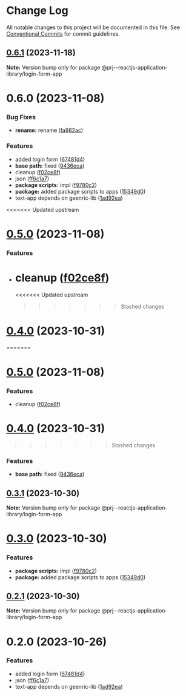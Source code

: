 # Change Log

All notable changes to this project will be documented in this file.
See [Conventional Commits](https://conventionalcommits.org) for commit guidelines.

## [0.6.1](https://github.com/paulAlexSerban/prj--reactjs-application-library/compare/@prj--reactjs-application-library/login-form-app@0.6.0...@prj--reactjs-application-library/login-form-app@0.6.1) (2023-11-18)

**Note:** Version bump only for package @prj--reactjs-application-library/login-form-app

# 0.6.0 (2023-11-08)

### Bug Fixes

-   **rename:** rename ([fa982ac](https://github.com/paulAlexSerban/prj--reactjs-application-library/commit/fa982ac05c386e2f9563611d754b73bc08b54894))

### Features

-   added login form ([67481d4](https://github.com/paulAlexSerban/prj--reactjs-application-library/commit/67481d4f1abecb1a382ffa5f820c7ff8acc25295))
-   **base path:** fixed ([9436eca](https://github.com/paulAlexSerban/prj--reactjs-application-library/commit/9436ecafd5addb266153737a53f95922733b9a63))
-   cleanup ([f02ce8f](https://github.com/paulAlexSerban/prj--reactjs-application-library/commit/f02ce8fc7ff57b5b5d0514d0744105b0f887e0ed))
-   json ([ff6c1a7](https://github.com/paulAlexSerban/prj--reactjs-application-library/commit/ff6c1a7c419f4e66511235803ec26a9db5a85314))
-   **package scripts:** impl ([f9780c2](https://github.com/paulAlexSerban/prj--reactjs-application-library/commit/f9780c2896d185c8adf83f5af0782939e799b430))
-   **package:** added package scripts to apps ([15349d0](https://github.com/paulAlexSerban/prj--reactjs-application-library/commit/15349d0e3d3eac4222a99a42b28d4d67b764557f))
-   text-app depends on geenric-lib ([1ad92ea](https://github.com/paulAlexSerban/prj--reactjs-application-library/commit/1ad92eaae9a45363ffd4876bf89218c87f798de0))

<<<<<<< Updated upstream

# [0.5.0](https://github.com/paulAlexSerban/prj--reactjs-component-lib/compare/@prj--reactjs-component-lib/login-form-app@0.4.0...@prj--reactjs-component-lib/login-form-app@0.5.0) (2023-11-08)

### Features

-   # cleanup ([f02ce8f](https://github.com/paulAlexSerban/prj--reactjs-component-lib/commit/f02ce8fc7ff57b5b5d0514d0744105b0f887e0ed))
    <<<<<<< Updated upstream
    > > > > > > > Stashed changes

# [0.4.0](https://github.com/paulAlexSerban/prj--reactjs-component-lib/compare/@prj--reactjs-component-lib/login-form-app@0.3.1...@prj--reactjs-component-lib/login-form-app@0.4.0) (2023-10-31)

=======

# [0.5.0](https://github.com/paulAlexSerban/prj--reactjs-application-library/compare/@prj--reactjs-application-library/login-form-app@0.4.0...@prj--reactjs-application-library/login-form-app@0.5.0) (2023-11-08)

### Features

-   cleanup ([f02ce8f](https://github.com/paulAlexSerban/prj--reactjs-application-library/commit/f02ce8fc7ff57b5b5d0514d0744105b0f887e0ed))

# [0.4.0](https://github.com/paulAlexSerban/prj--reactjs-application-library/compare/@prj--reactjs-application-library/login-form-app@0.3.1...@prj--reactjs-application-library/login-form-app@0.4.0) (2023-10-31)

> > > > > > > Stashed changes

### Features

-   **base path:** fixed ([9436eca](https://github.com/paulAlexSerban/prj--reactjs-application-library/commit/9436ecafd5addb266153737a53f95922733b9a63))

## [0.3.1](https://github.com/paulAlexSerban/prj--reactjs-application-library/compare/@prj--reactjs-application-library/login-form-app@0.3.0...@prj--reactjs-application-library/login-form-app@0.3.1) (2023-10-30)

**Note:** Version bump only for package @prj--reactjs-application-library/login-form-app

# [0.3.0](https://github.com/paulAlexSerban/prj--reactjs-application-library/compare/@prj--reactjs-application-library/login-form-app@0.2.1...@prj--reactjs-application-library/login-form-app@0.3.0) (2023-10-30)

### Features

-   **package scripts:** impl ([f9780c2](https://github.com/paulAlexSerban/prj--reactjs-application-library/commit/f9780c2896d185c8adf83f5af0782939e799b430))
-   **package:** added package scripts to apps ([15349d0](https://github.com/paulAlexSerban/prj--reactjs-application-library/commit/15349d0e3d3eac4222a99a42b28d4d67b764557f))

## [0.2.1](https://github.com/paulAlexSerban/prj--reactjs-application-library/compare/@prj--reactjs-application-library/login-form-app@0.2.0...@prj--reactjs-application-library/login-form-app@0.2.1) (2023-10-30)

**Note:** Version bump only for package @prj--reactjs-application-library/login-form-app

# 0.2.0 (2023-10-26)

### Features

-   added login form ([67481d4](https://github.com/paulAlexSerban/prj--reactjs-application-library/commit/67481d4f1abecb1a382ffa5f820c7ff8acc25295))
-   json ([ff6c1a7](https://github.com/paulAlexSerban/prj--reactjs-application-library/commit/ff6c1a7c419f4e66511235803ec26a9db5a85314))
-   text-app depends on geenric-lib ([1ad92ea](https://github.com/paulAlexSerban/prj--reactjs-application-library/commit/1ad92eaae9a45363ffd4876bf89218c87f798de0))

